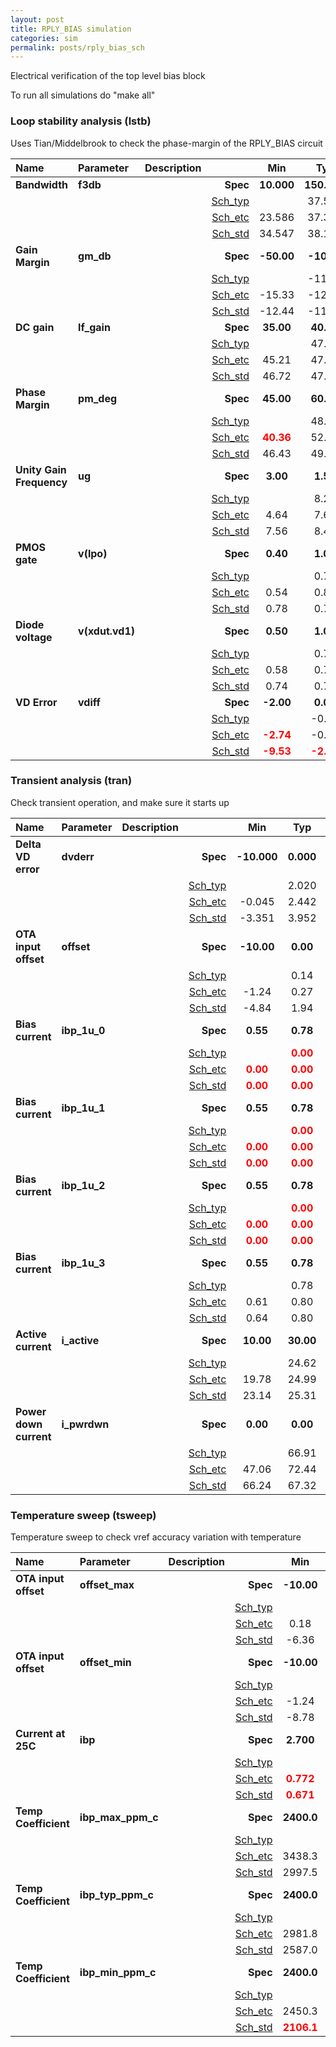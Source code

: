 ```yaml
---
layout: post
title: RPLY_BIAS simulation
categories: sim
permalink: posts/rply_bias_sch
---
```


Electrical verification of the top level bias block

To run all simulations do "make all"


### Loop stability analysis (lstb)


Uses Tian/Middelbrook to check the phase-margin of the RPLY_BIAS circuit



|**Name**|**Parameter**|**Description**| |**Min**|**Typ**|**Max**| Unit|
|:---|:---|:---|---:|:---:|:---:|:---:| ---:|
|**Bandwidth**|**f3db** | | **Spec**  | **10.000** | **150.000** | **300.000** | **kHz** |
| | | |<a href='results/lstb_Sch_typical.html'>Sch_typ</a>| | 37.553 |  | |
| | | |<a href='results/lstb_Sch_etc.html'>Sch_etc</a>|23.586 | 37.370 | 54.162 | |
| | | |<a href='results/lstb_Sch_mc.html'>Sch_std</a>|34.547 | 38.157 | 41.766 | |
|**Gain Margin**|**gm\_db** | | **Spec**  | **-50.00** | **-10.00** | **-10.00** | **dB** |
| | | |<a href='results/lstb_Sch_typical.html'>Sch_typ</a>| | -11.20 |  | |
| | | |<a href='results/lstb_Sch_etc.html'>Sch_etc</a>|-15.33 | -12.45 | <span style='color:red'>**-9.54**</span> | |
| | | |<a href='results/lstb_Sch_mc.html'>Sch_std</a>|-12.44 | -11.62 | -10.80 | |
|**DC gain**|**lf\_gain** | | **Spec**  | **35.00** | **40.00** | **55.00** | **dB** |
| | | |<a href='results/lstb_Sch_typical.html'>Sch_typ</a>| | 47.74 |  | |
| | | |<a href='results/lstb_Sch_etc.html'>Sch_etc</a>|45.21 | 47.27 | 48.74 | |
| | | |<a href='results/lstb_Sch_mc.html'>Sch_std</a>|46.72 | 47.65 | 48.58 | |
|**Phase Margin**|**pm\_deg** | | **Spec**  | **45.00** | **60.00** | **75.00** |  |
| | | |<a href='results/lstb_Sch_typical.html'>Sch_typ</a>| | 48.18 |  | |
| | | |<a href='results/lstb_Sch_etc.html'>Sch_etc</a>|<span style='color:red'>**40.36**</span> | 52.57 | 61.90 | |
| | | |<a href='results/lstb_Sch_mc.html'>Sch_std</a>|46.43 | 49.66 | 52.90 | |
|**Unity Gain Frequency**|**ug** | | **Spec**  | **3.00** | **1.50** | **15.00** | **MHz** |
| | | |<a href='results/lstb_Sch_typical.html'>Sch_typ</a>| | 8.28 |  | |
| | | |<a href='results/lstb_Sch_etc.html'>Sch_etc</a>|4.64 | 7.62 | 11.59 | |
| | | |<a href='results/lstb_Sch_mc.html'>Sch_std</a>|7.56 | 8.40 | 9.24 | |
|**PMOS gate**|**v(lpo)** | | **Spec**  | **0.40** | **1.00** | **1.30** | **V** |
| | | |<a href='results/lstb_Sch_typical.html'>Sch_typ</a>| | 0.79 |  | |
| | | |<a href='results/lstb_Sch_etc.html'>Sch_etc</a>|0.54 | 0.81 | 1.12 | |
| | | |<a href='results/lstb_Sch_mc.html'>Sch_std</a>|0.78 | 0.79 | 0.80 | |
|**Diode voltage**|**v(xdut.vd1)** | | **Spec**  | **0.50** | **1.00** | **1.30** | **V** |
| | | |<a href='results/lstb_Sch_typical.html'>Sch_typ</a>| | 0.75 |  | |
| | | |<a href='results/lstb_Sch_etc.html'>Sch_etc</a>|0.58 | 0.72 | 0.85 | |
| | | |<a href='results/lstb_Sch_mc.html'>Sch_std</a>|0.74 | 0.75 | 0.75 | |
|**VD Error**|**vdiff** | | **Spec**  | **-2.00** | **0.00** | **2.00** | **mV** |
| | | |<a href='results/lstb_Sch_typical.html'>Sch_typ</a>| | -0.18 |  | |
| | | |<a href='results/lstb_Sch_etc.html'>Sch_etc</a>|<span style='color:red'>**-2.74**</span> | -0.37 | 1.13 | |
| | | |<a href='results/lstb_Sch_mc.html'>Sch_std</a>|<span style='color:red'>**-9.53**</span> | <span style='color:red'>**-2.38**</span> | <span style='color:red'>**4.77**</span> | |

### Transient analysis (tran)


Check transient operation, and make sure it starts up



|**Name**|**Parameter**|**Description**| |**Min**|**Typ**|**Max**| Unit|
|:---|:---|:---|---:|:---:|:---:|:---:| ---:|
|**Delta VD error**|**dvderr** | | **Spec**  | **-10.000** | **0.000** | **10.000** | **mV** |
| | | |<a href='results/tran_Sch_typical.html'>Sch_typ</a>| | 2.020 |  | |
| | | |<a href='results/tran_Sch_etc.html'>Sch_etc</a>|-0.045 | 2.442 | 6.022 | |
| | | |<a href='results/tran_Sch_mc.html'>Sch_std</a>|-3.351 | 3.952 | <span style='color:red'>**11.255**</span> | |
|**OTA input offset**|**offset** | | **Spec**  | **-10.00** | **0.00** | **10.00** | **mV** |
| | | |<a href='results/tran_Sch_typical.html'>Sch_typ</a>| | 0.14 |  | |
| | | |<a href='results/tran_Sch_etc.html'>Sch_etc</a>|-1.24 | 0.27 | 2.69 | |
| | | |<a href='results/tran_Sch_mc.html'>Sch_std</a>|-4.84 | 1.94 | 8.71 | |
|**Bias current**|**ibp\_1u\_0** | | **Spec**  | **0.55** | **0.78** | **1.09** | **uA** |
| | | |<a href='results/tran_Sch_typical.html'>Sch_typ</a>| | <span style='color:red'>**0.00**</span> |  | |
| | | |<a href='results/tran_Sch_etc.html'>Sch_etc</a>|<span style='color:red'>**0.00**</span> | <span style='color:red'>**0.00**</span> | <span style='color:red'>**0.00**</span> | |
| | | |<a href='results/tran_Sch_mc.html'>Sch_std</a>|<span style='color:red'>**0.00**</span> | <span style='color:red'>**0.00**</span> | <span style='color:red'>**0.00**</span> | |
|**Bias current**|**ibp\_1u\_1** | | **Spec**  | **0.55** | **0.78** | **1.09** | **uA** |
| | | |<a href='results/tran_Sch_typical.html'>Sch_typ</a>| | <span style='color:red'>**0.00**</span> |  | |
| | | |<a href='results/tran_Sch_etc.html'>Sch_etc</a>|<span style='color:red'>**0.00**</span> | <span style='color:red'>**0.00**</span> | <span style='color:red'>**0.00**</span> | |
| | | |<a href='results/tran_Sch_mc.html'>Sch_std</a>|<span style='color:red'>**0.00**</span> | <span style='color:red'>**0.00**</span> | <span style='color:red'>**0.00**</span> | |
|**Bias current**|**ibp\_1u\_2** | | **Spec**  | **0.55** | **0.78** | **1.09** | **uA** |
| | | |<a href='results/tran_Sch_typical.html'>Sch_typ</a>| | <span style='color:red'>**0.00**</span> |  | |
| | | |<a href='results/tran_Sch_etc.html'>Sch_etc</a>|<span style='color:red'>**0.00**</span> | <span style='color:red'>**0.00**</span> | <span style='color:red'>**0.00**</span> | |
| | | |<a href='results/tran_Sch_mc.html'>Sch_std</a>|<span style='color:red'>**0.00**</span> | <span style='color:red'>**0.00**</span> | <span style='color:red'>**0.00**</span> | |
|**Bias current**|**ibp\_1u\_3** | | **Spec**  | **0.55** | **0.78** | **1.09** | **uA** |
| | | |<a href='results/tran_Sch_typical.html'>Sch_typ</a>| | 0.78 |  | |
| | | |<a href='results/tran_Sch_etc.html'>Sch_etc</a>|0.61 | 0.80 | 1.00 | |
| | | |<a href='results/tran_Sch_mc.html'>Sch_std</a>|0.64 | 0.80 | 0.95 | |
|**Active current**|**i\_active** | | **Spec**  | **10.00** | **30.00** | **50.00** | **uA** |
| | | |<a href='results/tran_Sch_typical.html'>Sch_typ</a>| | 24.62 |  | |
| | | |<a href='results/tran_Sch_etc.html'>Sch_etc</a>|19.78 | 24.99 | 31.36 | |
| | | |<a href='results/tran_Sch_mc.html'>Sch_std</a>|23.14 | 25.31 | 27.47 | |
|**Power down current**|**i\_pwrdwn** | | **Spec**  | **0.00** | **0.00** | **10.00** | **nA** |
| | | |<a href='results/tran_Sch_typical.html'>Sch_typ</a>| | 66.91 |  | |
| | | |<a href='results/tran_Sch_etc.html'>Sch_etc</a>|47.06 | 72.44 | 245.74 | |
| | | |<a href='results/tran_Sch_mc.html'>Sch_std</a>|66.24 | 67.32 | 68.41 | |

### Temperature sweep (tsweep)


Temperature sweep to check vref accuracy variation with temperature



|**Name**|**Parameter**|**Description**| |**Min**|**Typ**|**Max**| Unit|
|:---|:---|:---|---:|:---:|:---:|:---:| ---:|
|**OTA input offset**|**offset\_max** | | **Spec**  | **-10.00** | **0.00** | **10.00** | **mV** |
| | | |<a href='results/tsweep_Sch_typical.html'>Sch_typ</a>| | 1.36 |  | |
| | | |<a href='results/tsweep_Sch_etcnotemp.html'>Sch_etc</a>|0.18 | 1.37 | 2.69 | |
| | | |<a href='results/tsweep_Sch_mc.html'>Sch_std</a>|-6.36 | 1.15 | 8.67 | |
|**OTA input offset**|**offset\_min** | | **Spec**  | **-10.00** | **0.00** | **10.00** | **mV** |
| | | |<a href='results/tsweep_Sch_typical.html'>Sch_typ</a>| | -0.47 |  | |
| | | |<a href='results/tsweep_Sch_etcnotemp.html'>Sch_etc</a>|-1.24 | -0.49 | 0.34 | |
| | | |<a href='results/tsweep_Sch_mc.html'>Sch_std</a>|-8.78 | -1.68 | 5.43 | |
|**Current at 25C**|**ibp** | | **Spec**  | **2.700** | **3.000** | **3.300** | **uA** |
| | | |<a href='results/tsweep_Sch_typical.html'>Sch_typ</a>| | <span style='color:red'>**0.779**</span> |  | |
| | | |<a href='results/tsweep_Sch_etcnotemp.html'>Sch_etc</a>|<span style='color:red'>**0.772**</span> | <span style='color:red'>**0.779**</span> | <span style='color:red'>**0.786**</span> | |
| | | |<a href='results/tsweep_Sch_mc.html'>Sch_std</a>|<span style='color:red'>**0.671**</span> | <span style='color:red'>**0.789**</span> | <span style='color:red'>**0.906**</span> | |
|**Temp Coefficient**|**ibp\_max\_ppm\_c** | | **Spec**  | **2400.0** | **3000.0** | **3600.0** | **ppm/C** |
| | | |<a href='results/tsweep_Sch_typical.html'>Sch_typ</a>| | 3455.0 |  | |
| | | |<a href='results/tsweep_Sch_etcnotemp.html'>Sch_etc</a>|3438.3 | 3456.4 | 3476.5 | |
| | | |<a href='results/tsweep_Sch_mc.html'>Sch_std</a>|2997.5 | 3503.0 | <span style='color:red'>**4008.6**</span> | |
|**Temp Coefficient**|**ibp\_typ\_ppm\_c** | | **Spec**  | **2400.0** | **3000.0** | **3600.0** | **ppm/C** |
| | | |<a href='results/tsweep_Sch_typical.html'>Sch_typ</a>| | 3003.5 |  | |
| | | |<a href='results/tsweep_Sch_etcnotemp.html'>Sch_etc</a>|2981.8 | 3004.1 | 3026.3 | |
| | | |<a href='results/tsweep_Sch_mc.html'>Sch_std</a>|2587.0 | 3048.1 | 3509.2 | |
|**Temp Coefficient**|**ibp\_min\_ppm\_c** | | **Spec**  | **2400.0** | **3000.0** | **3600.0** | **ppm/C** |
| | | |<a href='results/tsweep_Sch_typical.html'>Sch_typ</a>| | 2480.5 |  | |
| | | |<a href='results/tsweep_Sch_etcnotemp.html'>Sch_etc</a>|2450.3 | 2482.7 | 2508.2 | |
| | | |<a href='results/tsweep_Sch_mc.html'>Sch_std</a>|<span style='color:red'>**2106.1**</span> | 2537.3 | 2968.5 | |

